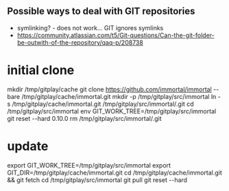 ## Possible ways to deal with GIT repositories

- symlinking? - does not work... GIT ignores symlinks
- https://community.atlassian.com/t5/Git-questions/Can-the-git-folder-be-outwith-of-the-repository/qaq-p/208738


# initial clone
mkdir /tmp/gitplay/cache
git clone https://github.com/immortal/immortal --bare /tmp/gitplay/cache/immortal.git
mkdir -p /tmp/gitplay/src/immortal
ln -s /tmp/gitplay/cache/immortal.git /tmp/gitplay/src/immortal/.git
cd /tmp/gitplay/src/immortal
env GIT_WORK_TREE=/tmp/gitplay/src/immortal git reset --hard 0.10.0
rm /tmp/gitplay/src/immortal/.git





# update
export GIT_WORK_TREE=/tmp/gitplay/src/immortal
export GIT_DIR=/tmp/gitplay/cache/immortal.git
cd /tmp/gitplay/cache/immortal.git && git fetch
cd /tmp/gitplay/src/immortal
git pull
git reset --hard <sha>
